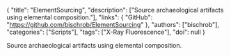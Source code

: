 {
  "title": "ElementSourcing",
  "description": ["Source archaeological artifacts using elemental composition."],
  "links": {
    "GitHub": "https://github.com/bischrob/ElementSourcing"
  },
  "authors": ["bischrob"],
  "categories": ["Scripts"],
  "tags": ["X-Ray Fluorescence"],
  "doi": null
}

<!-- Generated by csv2md.R – do not edit by hand -->

Source archaeological artifacts using elemental composition.